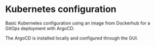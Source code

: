 # Kubernetes configuration

Basic Kubernetes configuration using an image from Dockerhub for a GitOps deployment with ArgoCD.

The ArgoCD is installed locally and configured through the GUI. 